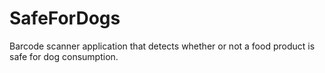 # SafeForDogs
Barcode scanner application that detects whether or not a food product is safe for dog consumption.
